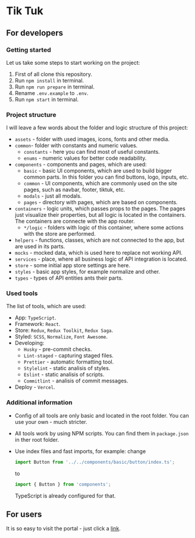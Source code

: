 # Tik Tuk

## For developers

### Getting started

Let us take some steps to start working on the project:

1. First of all clone this repository.
2. Run `npm install` in terminal.
3. Run `npm run prepare` in terminal.
4. Rename `.env.example` to `.env`.
5. Run `npm start` in terminal.

### Project structure

I will leave a few words about the folder and logic structure of this project:

- `assets` - folder with used images, icons, fonts and other media.
- `common`- folder with constants and numeric values.
  - `constants` - here you can find most of useful constants.
  - `enums` - numeric values for better code readability.
- `components` - components and pages, which are used:
  - `basic` - basic UI components, which are used to build bigger common parts. In this folder you can find buttons, logo, inputs, etc.
  - `common` - UI components, which are commonly used on the site pages, such as navbar, footer, tiktuk, etc.
  - `modals` - just all modals.
  - `pages` - directory with pages, which are based on components.
- `containers` - logic units, which passes props to the pages. The pages just visualize their properties, but all logic is located in the containers. The containers are connecte with the app router.
  - `*/logic` - folders with logic of this container, where some actions with the store are performed.
- `helpers` - functions, classes, which are not connected to the app, but are used in its parts.
- `mocks` - mocked data, which is used here to replace not working API.
- `services` - place, where all business logic of API integration is located.
- `store` - some initial app store settings are here.
- `styles` - basic app styles, for example normalize and other.
- `types` - types of API entities ants their parts.

### Used tools

The list of tools, which are used:

- App: `TypeScript`.
- Framework: `React`.
- Store: `Redux`, `Redux Toolkit`, `Redux Saga`.
- Styled: `SCSS`, `Normalize`, `Font Awesome`.
- Developing:
  - `Husky` - pre-commit checks.
  - `Lint-staged` - capturing staged files.
  - `Prettier` - automatic formatting tool.
  - `Stylelint` - static analisis of styles.
  - `Eslint` - static analisis of scripts.
  - `Commitlint` - analisis of commit messages.
- Deploy - `Vercel`.

### Additional information

- Config of all tools are only basic and located in the root folder. You can use your own - much stricter.
- All tools work by using NPM scripts. You can find them in `package.json` in ther root folder.
- Use index files and fast imports, for example: change

  ```js
  import Button from '../../components/basic/button/index.ts';
  ```

  to

  ```js
  import { Button } from 'components';
  ```

  TypeScript is already configured for that.

## For users

It is so easy to visit the portal - just click a [link](https://tik-tuk.vercel.app/).
